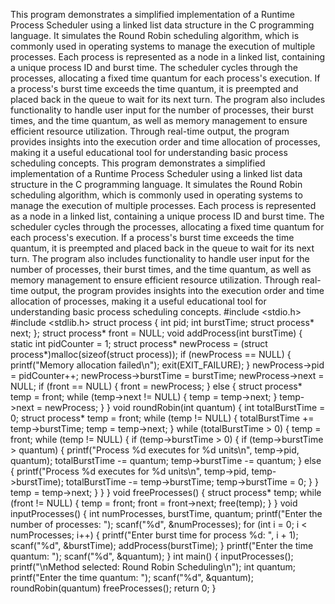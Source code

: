 This program demonstrates a simplified implementation of a Runtime Process Scheduler using a linked list data structure in the C programming language. It simulates the Round Robin scheduling algorithm, which is commonly used in operating systems to manage the execution of multiple processes. Each process is represented as a node in a linked list, containing a unique process ID and burst time. The scheduler cycles through the processes, allocating a fixed time quantum for each process's execution. If a process's burst time exceeds the time quantum, it is preempted and placed back in the queue to wait for its next turn. The program also includes functionality to handle user input for the number of processes, their burst times, and the time quantum, as well as memory management to ensure efficient resource utilization. Through real-time output, the program provides insights into the execution order and time allocation of processes, making it a useful educational tool for understanding basic process scheduling concepts.                                                                                                                                                                                 This program demonstrates a simplified implementation of a Runtime Process Scheduler using a linked list data structure in the C programming language. It simulates the Round Robin scheduling algorithm, which is commonly used in operating systems to manage the execution of multiple processes. Each process is represented as a node in a linked list, containing a unique process ID and burst time. The scheduler cycles through the processes, allocating a fixed time quantum for each process's execution. If a process's burst time exceeds the time quantum, it is preempted and placed back in the queue to wait for its next turn. The program also includes functionality to handle user input for the number of processes, their burst times, and the time quantum, as well as memory management to ensure efficient resource utilization. Through real-time output, the program provides insights into the execution order and time allocation of processes, making it a useful educational tool for understanding basic process scheduling concepts.                                                                                                               #include <stdio.h>
#include <stdlib.h>
struct process {
    int pid;
    int burstTime;
    struct process* next;
};
struct process* front = NULL;
void addProcess(int burstTime) {
    static int pidCounter = 1;
    struct process* newProcess = (struct process*)malloc(sizeof(struct process));
    if (newProcess == NULL) {
        printf("Memory allocation failed\n");
        exit(EXIT_FAILURE);
    }
    newProcess->pid = pidCounter++;
    newProcess->burstTime = burstTime;
    newProcess->next = NULL;
    if (front == NULL) {
        front = newProcess;
    } else {
        struct process* temp = front;
        while (temp->next != NULL) {
            temp = temp->next;
        }
        temp->next = newProcess;
    }
}
void roundRobin(int quantum) {
    int totalBurstTime = 0;
    struct process* temp = front;
    while (temp != NULL) {
        totalBurstTime += temp->burstTime;
        temp = temp->next;
    }
    while (totalBurstTime > 0) {
        temp = front;
        while (temp != NULL) {
            if (temp->burstTime > 0) {
                if (temp->burstTime > quantum) {
                    printf("Process %d executes for %d units\n", temp->pid, quantum);
                    totalBurstTime -= quantum;
                    temp->burstTime -= quantum;
                } else {
                    printf("Process %d executes for %d units\n", temp->pid, temp->burstTime);
                    totalBurstTime -= temp->burstTime;
                    temp->burstTime = 0;
                }
            }
            temp = temp->next;
        }
    }
}
void freeProcesses() {
    struct process* temp;
    while (front != NULL) {
        temp = front;
        front = front->next;
        free(temp);
    }
}
void inputProcesses() {
    int numProcesses, burstTime, quantum;
    printf("Enter the number of processes: ");
    scanf("%d", &numProcesses);
    for (int i = 0; i < numProcesses; i++) {
        printf("Enter burst time for process %d: ", i + 1);
        scanf("%d", &burstTime);
        addProcess(burstTime);
    }
    printf("Enter the time quantum: ");
    scanf("%d", &quantum);
}
int main() {
    inputProcesses();
    printf("\nMethod selected: Round Robin Scheduling\n");
    int quantum;
    printf("Enter the time quantum: ");
    scanf("%d", &quantum);
    roundRobin(quantum)
   freeProcesses();
    return 0;
}
                                                                                                                                                                                                                          
